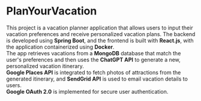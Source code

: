 # PlanYourVacation
This project is a vacation planner application that allows users to input their vacation preferences and receive personalized vacation plans. The backend is developed using **Spring Boot**, and the frontend is built with **React.js**, with the application containerized using **Docker**.  
The app retrieves vacations from a **MongoDB** database that match the user's preferences and then uses the **ChatGPT API** to generate a new, personalized vacation itinerary.  
**Google Places API** is integrated to fetch photos of attractions from the generated itinerary, and **SendGrid API** is used to email vacation details to users.  
**Google OAuth 2.0** is implemented for secure user authentication.
